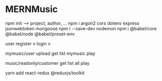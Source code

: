 # MERNMusic

npm init --> project, author, ...
npm i argon2 cors dotenv express jsonwebtoken mongoose
npm i --save-dev nodemon
npm i @babel/core @babel/node @babel/preset-env

user
register v
login v

mymusic/user
upload
get list mymusic
play

music/readonly/customer
get list all
play

yarn add react-redux @reduxjs/toolkit